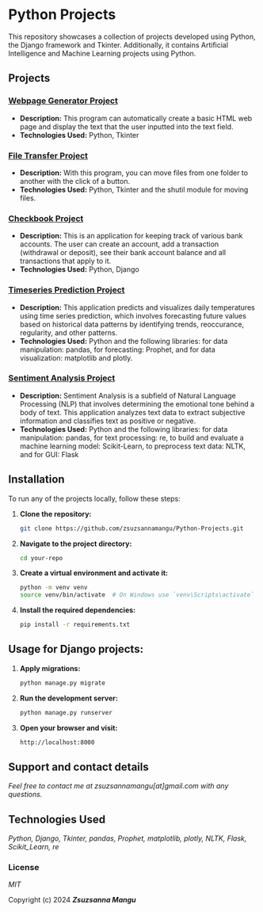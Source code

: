 # Python Projects

This repository showcases a collection of projects developed using Python, the Django framework and Tkinter. Additionally, it contains Artificial Intelligence and Machine Learning projects using Python.

## Projects

### [Webpage Generator Project](https://github.com/zsuzsannamangu/Python-Projects/tree/master/Python-Projects/WebPage_Generator)
- **Description:** This program can automatically create a basic HTML web page and display the text that the user inputted into the text field.
- **Technologies Used:** Python, Tkinter

### [File Transfer Project](https://github.com/zsuzsannamangu/Python-Projects/tree/master/Python-Projects/File_Transfer_Assignment)
- **Description:** With this program, you can move files from one folder to another with the click of a button.
- **Technologies Used:**  Python, Tkinter and the shutil module for moving files.

### [Checkbook Project](https://github.com/zsuzsannamangu/Python-Projects/tree/master/Python-Projects/Checkbook_Project)
- **Description:** This is an application for keeping track of various bank accounts. The user can create an account, add a transaction (withdrawal or deposit), see their bank account balance and all transactions that apply to it.
- **Technologies Used:**  Python, Django

### [Timeseries Prediction Project](https://github.com/zsuzsannamangu/Python-Projects/tree/master/Python-Projects/AI-Projects/Timeseries_Prediction)
- **Description:** This application predicts and visualizes daily temperatures using time series prediction, which involves forecasting future values based on historical data 
patterns by identifying trends, reoccurance, regularity, and other patterns. 
- **Technologies Used:**  Python and the following libraries: for data manipulation: pandas, for forecasting: Prophet, and for data visualization: matplotlib and plotly.

### [Sentiment Analysis Project](https://github.com/zsuzsannamangu/Python-Projects/tree/master/Python-Projects/Sentiment_Analysis)
- **Description:** Sentiment Analysis is a subfield of Natural Language Processing (NLP) that involves determining the emotional tone behind a body of text. This application analyzes text data to extract subjective information and classifies text as positive or negative.
- **Technologies Used:**  Python and the following libraries: for data manipulation: pandas, for text processing: re, to build and evaluate a machine learning model: Scikit-Learn, to preprocess text data: NLTK, and for GUI: Flask

## Installation

To run any of the projects locally, follow these steps:

1. **Clone the repository:**
    ```bash
    git clone https://github.com/zsuzsannamangu/Python-Projects.git
    ```

2. **Navigate to the project directory:**
    ```bash
    cd your-repo
    ```

3. **Create a virtual environment and activate it:**
    ```bash
    python -m venv venv
    source venv/bin/activate  # On Windows use `venv\Scripts\activate`
    ```

4. **Install the required dependencies:**
    ```bash
    pip install -r requirements.txt
    ```
    
## Usage for Django projects:

1. **Apply migrations:**
    ```bash
    python manage.py migrate
    ```

2. **Run the development server:**
    ```bash
    python manage.py runserver
    ```

3. **Open your browser and visit:**
    ```bash
    http://localhost:8000
    ```

## Support and contact details

_Feel free to contact me at zsuzsannamangu[at]gmail.com with any questions._

## Technologies Used

_Python, Django, Tkinter, pandas, Prophet, matplotlib, plotly, NLTK, Flask, Scikit_Learn, re_

### License

*MIT*

Copyright (c) 2024 **_Zsuzsanna Mangu_**
